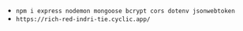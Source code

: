 - `npm i express nodemon mongoose bcrypt cors dotenv jsonwebtoken`
- `https://rich-red-indri-tie.cyclic.app/`